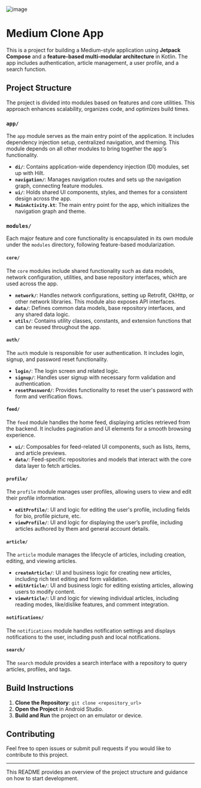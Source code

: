 ![image](https://github.com/user-attachments/assets/802ed5b6-6916-4771-bb25-6a15dde9e8f7)

# Medium Clone App

This is a project for building a Medium-style application using **Jetpack Compose** and a **feature-based multi-modular architecture** in Kotlin. The app includes authentication, article management, a user profile, and a search function.

## Project Structure

The project is divided into modules based on features and core utilities. This approach enhances scalability, organizes code, and optimizes build times.

### `app/`

The `app` module serves as the main entry point of the application. It includes dependency injection setup, centralized navigation, and theming. This module depends on all other modules to bring together the app's functionality.

- **`di/`**: Contains application-wide dependency injection (DI) modules, set up with Hilt.
- **`navigation/`**: Manages navigation routes and sets up the navigation graph, connecting feature modules.
- **`ui/`**: Holds shared UI components, styles, and themes for a consistent design across the app.
- **`MainActivity.kt`**: The main entry point for the app, which initializes the navigation graph and theme.

### `modules/`

Each major feature and core functionality is encapsulated in its own module under the `modules` directory, following feature-based modularization.

#### `core/`

The `core` modules include shared functionality such as data models, network configuration, utilities, and base repository interfaces, which are used across the app.

- **`network/`**: Handles network configurations, setting up Retrofit, OkHttp, or other network libraries. This module also exposes API interfaces.
- **`data/`**: Defines common data models, base repository interfaces, and any shared data logic.
- **`utils/`**: Contains utility classes, constants, and extension functions that can be reused throughout the app.

#### `auth/`

The `auth` module is responsible for user authentication. It includes login, signup, and password reset functionality.

- **`login/`**: The login screen and related logic.
- **`signup/`**: Handles user signup with necessary form validation and authentication.
- **`resetPassword/`**: Provides functionality to reset the user's password with form and verification flows.

#### `feed/`

The `feed` module handles the home feed, displaying articles retrieved from the backend. It includes pagination and UI elements for a smooth browsing experience.

- **`ui/`**: Composables for feed-related UI components, such as lists, items, and article previews.
- **`data/`**: Feed-specific repositories and models that interact with the core data layer to fetch articles.

#### `profile/`

The `profile` module manages user profiles, allowing users to view and edit their profile information.

- **`editProfile/`**: UI and logic for editing the user's profile, including fields for bio, profile picture, etc.
- **`viewProfile/`**: UI and logic for displaying the user’s profile, including articles authored by them and general account details.

#### `article/`

The `article` module manages the lifecycle of articles, including creation, editing, and viewing articles.

- **`createArticle/`**: UI and business logic for creating new articles, including rich text editing and form validation.
- **`editArticle/`**: UI and business logic for editing existing articles, allowing users to modify content.
- **`viewArticle/`**: UI and logic for viewing individual articles, including reading modes, like/dislike features, and comment integration.

#### `notifications/`

The `notifications` module handles notification settings and displays notifications to the user, including push and local notifications.

#### `search/`

The `search` module provides a search interface with a repository to query articles, profiles, and tags.

## Build Instructions

1. **Clone the Repository**: `git clone <repository_url>`
2. **Open the Project** in Android Studio.
3. **Build and Run** the project on an emulator or device.

## Contributing

Feel free to open issues or submit pull requests if you would like to contribute to this project.

---

This README provides an overview of the project structure and guidance on how to start development.
